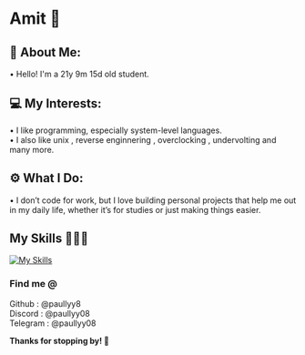 # Amit 🌻

## 👤 About Me:  
• Hello! I'm a 21y 9m 15d old student.

## 💻 My Interests:  
• I like programming, especially system-level languages. <br>
• I also like unix , reverse enginnering , overclocking , undervolting and many more.

## ⚙️ What I Do:  
• I don’t code for work, but I love building personal projects that help me out in my daily life, whether it’s for studies or just making things easier.

## My Skills 👨🏻‍💻
[![My Skills](https://skillicons.dev/icons?i=c,python,js,html,css)](https://skillicons.dev)

### Find me @
Github    : @paullyy8 <br>
Discord   : @paullyy08 <br>
Telegram  : @paullyy08

**Thanks for stopping by! 👋**
